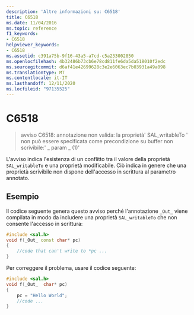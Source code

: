```yaml
---
description: 'Altre informazioni su: C6518'
title: C6518
ms.date: 11/04/2016
ms.topic: reference
f1_keywords:
- C6518
helpviewer_keywords:
- C6518
ms.assetid: c391a75b-9f16-43a5-a7cd-c5a233002850
ms.openlocfilehash: 4b32486b73cb6e78cd811fe6da5da518010f2edc
ms.sourcegitcommit: d6af41e42699628c3e2e6063ec7b03931a49a098
ms.translationtype: MT
ms.contentlocale: it-IT
ms.lasthandoff: 12/11/2020
ms.locfileid: "97135525"
---
```

# <a name="c6518"></a>C6518

> avviso C6518: annotazione non valida: la proprietà' SAL_writableTo ' non può essere specificata come precondizione su buffer non scrivibile:' \_ param \_ (1)'

L'avviso indica l'esistenza di un conflitto tra il valore della proprietà `SAL_writableTo` e una proprietà modificabile. Ciò indica in genere che una proprietà scrivibile non dispone dell'accesso in scrittura al parametro annotato.

## <a name="example"></a>Esempio

Il codice seguente genera questo avviso perché l'annotazione `_Out_` viene compilata in modo da includere una proprietà `SAL_writableTo` che non consente l'accesso in scrittura:

```cpp
#include <sal.h>
void f(_Out_ const char* pc)
{
    //code that can't write to *pc ...
}
```

Per correggere il problema, usare il codice seguente:

```cpp
#include <sal.h>
void f(_Out_  char* pc)
{
    pc = "Hello World";
    //code ...
}
```
